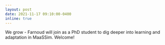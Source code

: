 ```yaml
---
layout: post
date: 2021-11-17 09:10:00-0400
inline: true
---
```


We grow - Farnoud will join as a PhD student to dig deeper into learning and adaptation in MaaSSim. Welcome!
